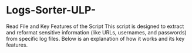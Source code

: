 # Logs-Sorter-ULP-
Read File and Key Features of the Script
This script is designed to extract and reformat sensitive information (like URLs, usernames, and passwords) from specific log files. Below is an explanation of how it works and its key features.
